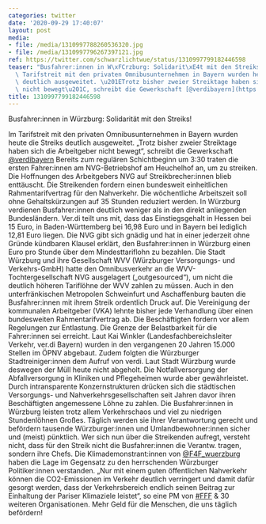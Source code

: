 ```yaml
---
categories: twitter
date: '2020-09-29 17:40:07'
layout: post
media:
- file: /media/1310997788260536320.jpg
- file: /media/1310997796267397121.jpg
ref: https://twitter.com/schwarzlichtwue/status/1310997799182446598
teaser: "Busfahrer:innen in W\xFCrzburg: Solidarit\xE4t mit den Streiks!\n\n\n\nIm\
  \ Tarifstreit mit den privaten Omnibusunternehmen in Bayern wurden heute die Streiks\
  \ deutlich ausgeweitet. \u201ETrotz bisher zweier Streiktage haben sich die Arbeitgeber\
  \ nicht bewegt\u201C, schreibt die Gewerkschaft [@verdibayern](https://twitter.com/verdibayern) "
title: 1310997799182446598
---
```

Busfahrer:innen in Würzburg: Solidarität mit den Streiks!



Im Tarifstreit mit den privaten Omnibusunternehmen in Bayern wurden heute die Streiks deutlich ausgeweitet. „Trotz bisher zweier Streiktage haben sich die Arbeitgeber nicht bewegt“, schreibt die Gewerkschaft [@verdibayern](https://twitter.com/verdibayern) 
Bereits zum regulären Schichtbeginn um 3:30 traten die ersten Fahrer:innen am NVG-Betriebshof am Heuchelhof an, um zu streiken. Die Hoffnungen des Arbeitgebers NVG auf Streikbrecher:innen blieb enttäuscht.
Die Streikenden fordern einen bundesweit einheitlichen Rahmentarifvertrag für den Nahverkehr. Die wöchentliche Arbeitszeit soll ohne Gehaltskürzungen auf 35 Stunden reduziert werden.
In Würzburg verdienen Busfahrer:innen deutlich weniger als in den direkt anliegenden Bundesländern. Ver.di teilt uns mit, dass das Einstiegsgehalt in Hessen bei 15 Euro, in Baden-Württemberg bei 16,98 Euro und in Bayern bei lediglich 12,81 Euro liegen.
Die NVG gibt sich gnädig und hat in einer jederzeit ohne Gründe kündbaren Klausel erklärt, den Busfahrer:innen in Würzburg einen Euro pro Stunde über dem Mindesttariflohn zu bezahlen.
Die Stadt Würzburg und ihre Gesellschaft WVV (Würzburger Versorgungs- und Verkehrs-GmbH) hatte den Omnibusverkehr an die WVV-Tochtergesellschaft NVG ausgelagert („outgesourced“), um nicht die deutlich höheren Tariflöhne der WVV zahlen zu müssen.
Auch in den unterfränkischen Metropolen Schweinfurt und Aschaffenburg bauten die Busfahrer:innen mit ihrem Streik ordentlich Druck auf. Die Vereinigung der kommunalen Arbeitgeber (VKA) lehnte bisher jede Verhandlung über einen bundesweiten Rahmentarifvertrag ab.
Die Beschäftigten fordern vor allem Regelungen zur Entlastung. Die Grenze der Belastbarkeit für die Fahrer:innen sei erreicht. Laut Kai Winkler (Landesfachbereichsleiter Verkehr, ver.di Bayern) wurden in den vergangenen 20 Jahren 15.000 Stellen im ÖPNV abgebaut.
Zudem folgten die Würzburger Stadtreiniger:innen dem Aufruf von verdi. Laut Stadt Würzburg wurde deswegen der Müll heute nicht abgeholt. Die Notfallversorgung der Abfallversorgung in Kliniken und Pflegeheimen wurde aber gewährleistet.
Durch intransparente Konzernstrukturen drücken sich die städtischen Versorgungs- und Nahverkehrsgesellschaften seit Jahren davor ihren Beschäftigten angemessene Löhne zu zahlen.
Die Busfahrer:innen in Würzburg leisten trotz allem Verkehrschaos und viel zu niedrigen Stundenlöhnen Großes. Täglich werden sie ihrer Verantwortung gerecht und befördern tausende Würzburger:innen und Umlandbewohner:innen sicher und (meist) pünktlich.
Wer sich nun über die Streikenden aufregt, versteht nicht, dass für den Streik nicht die Busfahrer:innen die Verantw. tragen, sondern ihre Chefs. Die Klimademonstrant:innen von [@F4F_wuerzburg](https://twitter.com/F4F_wuerzburg) haben die Lage im Gegensatz zu den herrschenden Würzburger Politiker:innen verstanden.
„Nur mit einem guten öffentlichen Nahverkehr können die CO2-Emissionen im Verkehr deutlich verringert und damit dafür gesorgt werden, dass der Verkehrsbereich endlich seinen Beitrag zur Einhaltung der Pariser Klimaziele leistet“, so eine PM von [#FFF](/t/fff) &amp; 30 weiteren Organisationen.
Mehr Geld für die Menschen, die uns täglich befördern!